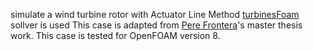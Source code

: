 simulate a wind turbine rotor with Actuator Line Method
[turbinesFoam](https://github.com/turbinesFoam/turbinesFoam) sollver is used
This case is adapted from [Pere Frontera](https://github.com/fronterapp/thesis-FloatingTurbin)'s master thesis work.
This case is tested for OpenFOAM version 8.


